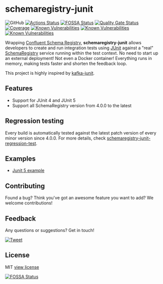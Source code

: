 # schemaregistry-junit

![GitHub](https://img.shields.io/github/license/data-rocks-team/schemaregistry-junit)
[![Actions Status](https://github.com/data-rocks-team/schemaregistry-junit/workflows/build/badge.svg)](https://github.com/data-rocks-team/schemaregistry-junit/actions)
[![FOSSA Status](https://app.fossa.com/api/projects/git%2Bgithub.com%2Fdata-rocks-team%2Fschemaregistry-junit.svg?type=shield)](https://app.fossa.com/projects/git%2Bgithub.com%2Fdata-rocks-team%2Fschemaregistry-junit?ref=badge_shield)
[![Quality Gate Status](https://sonarcloud.io/api/project_badges/measure?project=data-rocks-team_schemaregistry-junit&metric=alert_status)](https://sonarcloud.io/dashboard?id=data-rocks-team_schemaregistry-junit)
[![Coverage](https://sonarcloud.io/api/project_badges/measure?project=data-rocks-team_schemaregistry-junit&metric=coverage)](https://sonarcloud.io/dashboard?id=data-rocks-team_schemaregistry-junit)
[![Known Vulnerabilities](https://snyk.io/test/github/data-rocks-team/schemaregistry-junit/badge.svg?targetFile=schemaregistry-junit-core/build.gradle)](https://snyk.io/test/github/data-rocks-team/schemaregistry-junit?targetFile=schemaregistry-junit-core/build.gradle)
[![Known Vulnerabilities](https://snyk.io/test/github/data-rocks-team/schemaregistry-junit/badge.svg?targetFile=schemaregistry-junit4/build.gradle)](https://snyk.io/test/github/data-rocks-team/schemaregistry-junit?targetFile=schemaregistry-junit4/build.gradle)	
[![Known Vulnerabilities](https://snyk.io/test/github/data-rocks-team/schemaregistry-junit/badge.svg?targetFile=schemaregistry-junit5/build.gradle)](https://snyk.io/test/github/data-rocks-team/schemaregistry-junit?targetFile=schemaregistry-junit5/build.gradle)

Wrapping [Confluent Schema Registry](https://docs.confluent.io/current/schema-registry/), **schemaregistry-junit** 
allows developers to create and run integration tests using [JUnit](https://junit.org/) against a "real" 
[SchemaRegistry](https://github.com/confluentinc/schema-registry) service running within the test context. No need to 
start up an external deployment! Not even a Docker container! Everything runs in memory, making tests faster and shorten 
the feedback loop.

This project is highly inspired by [kafka-junit](https://github.com/salesforce/kafka-junit).

## Features
- Support for JUnit 4 and JUnit 5
- Support all SchemaRegistry version from 4.0.0 to the latest

## Regression testing
Every build is automatically tested against the latest patch version of every minor version since 4.0.0. For more 
details, check [schemaregistry-junit-regression-test](/schemaregistry-junit-test/schemaregistry-junit-regression-test).

## Examples
- [Junit 5 example](/examples/junit-5)

## Contributing
Found a bug? Think you've got an awesome feature you want to add? We welcome contributions!

## Feedback
Any questions or suggestions? Get in touch!

[![Tweet](https://img.shields.io/twitter/url/http/shields.io.svg?style=social)](https://twitter.com/FraNobilia)

## License
MIT [view license](/LICENSE)




[![FOSSA Status](https://app.fossa.com/api/projects/git%2Bgithub.com%2Fdata-rocks-team%2Fschemaregistry-junit.svg?type=large)](https://app.fossa.com/projects/git%2Bgithub.com%2Fdata-rocks-team%2Fschemaregistry-junit?ref=badge_large)